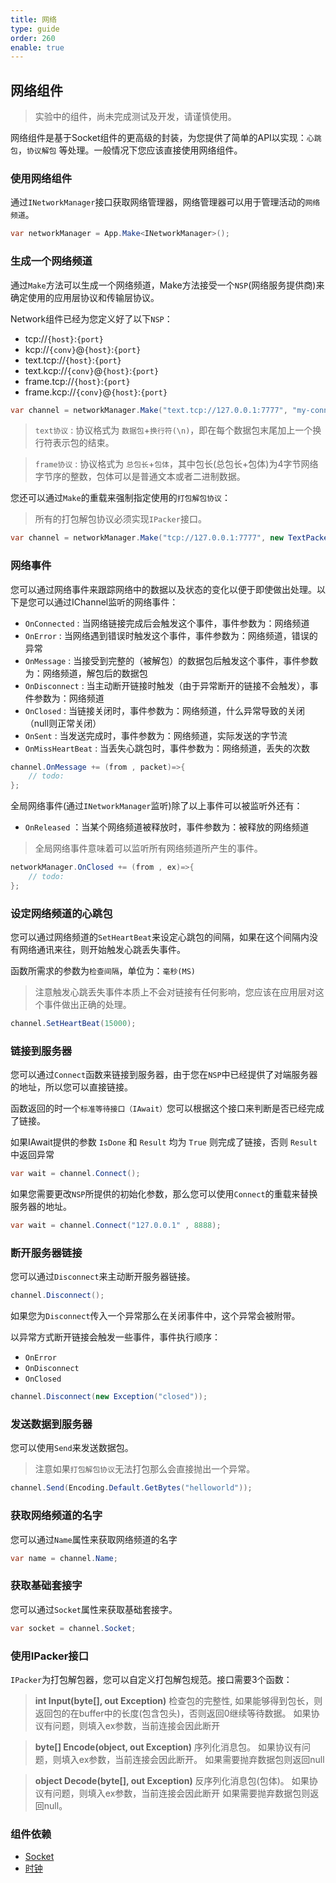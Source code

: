 ```yaml
---
title: 网络
type: guide
order: 260
enable: true
---
```


## 网络组件

> 实验中的组件，尚未完成测试及开发，请谨慎使用。

网络组件是基于Socket组件的更高级的封装，为您提供了简单的API以实现：`心跳包`，`协议解包` 等处理。一般情况下您应该直接使用网络组件。

### 使用网络组件

通过`INetworkManager`接口获取网络管理器，网络管理器可以用于管理活动的`网络频道`。

```csharp
var networkManager = App.Make<INetworkManager>();
```

### 生成一个网络频道

通过`Make`方法可以生成一个网络频道，Make方法接受一个`NSP`(网络服务提供商)来确定使用的应用层协议和传输层协议。

Network组件已经为您定义好了以下`NSP`：

- tcp://`{host}`:`{port}`
- kcp://`{conv}`@`{host}`:`{port}`
- text.tcp://`{host}`:`{port}`
- text.kcp://`{conv}`@`{host}`:`{port}`
- frame.tcp://`{host}`:`{port}`
- frame.kcp://`{conv}`@`{host}`:`{port}`

```csharp
var channel = networkManager.Make("text.tcp://127.0.0.1:7777", "my-connect");
```

> `text协议` : 协议格式为 `数据包`+`换行符(\n)`，即在每个数据包末尾加上一个换行符表示包的结束。

> `frame协议` : 协议格式为 `总包长`+`包体`，其中包长(总包长+包体)为4字节网络字节序的整数，包体可以是普通文本或者二进制数据。

您还可以通过`Make`的重载来强制指定使用的`打包解包协议`：

> 所有的打包解包协议必须实现`IPacker`接口。

```csharp
var channel = networkManager.Make("tcp://127.0.0.1:7777", new TextPacker(), "my-connect");
```

### 网络事件

您可以通过网络事件来跟踪网络中的数据以及状态的变化以便于即使做出处理。以下是您可以通过IChannel监听的网络事件：

- `OnConnected` : 当网络链接完成后会触发这个事件，事件参数为：网络频道
- `OnError` : 当网络遇到错误时触发这个事件，事件参数为：网络频道，错误的异常
- `OnMessage` : 当接受到完整的（被解包）的数据包后触发这个事件，事件参数为：网络频道，解包后的数据包
- `OnDisconnect` : 当主动断开链接时触发（由于异常断开的链接不会触发），事件参数为：网络频道
- `OnClosed` : 当链接关闭时，事件参数为：网络频道，什么异常导致的关闭（null则正常关闭）
- `OnSent` : 当发送完成时，事件参数为：网络频道，实际发送的字节流
- `OnMissHeartBeat` : 当丢失心跳包时，事件参数为：网络频道，丢失的次数

```csharp
channel.OnMessage += (from , packet)=>{
    // todo:
};
```

全局网络事件(通过`INetworkManager`监听)除了以上事件可以被监听外还有：

- `OnReleased` ：当某个网络频道被释放时，事件参数为：被释放的网络频道

> 全局网络事件意味着可以监听所有网络频道所产生的事件。

```csharp
networkManager.OnClosed += (from , ex)=>{
    // todo:
};
```

### 设定网络频道的心跳包

您可以通过网络频道的`SetHeartBeat`来设定心跳包的间隔，如果在这个间隔内没有网络通讯来往，则开始触发心跳丢失事件。

函数所需求的参数为`检查间隔`，单位为：`毫秒(MS)`

> 注意触发心跳丢失事件本质上不会对链接有任何影响，您应该在应用层对这个事件做出正确的处理。

```csharp
channel.SetHeartBeat(15000);
```

### 链接到服务器

您可以通过`Connect`函数来链接到服务器，由于您在`NSP`中已经提供了对端服务器的地址，所以您可以直接链接。

函数返回的时一个`标准等待接口（IAwait）`您可以根据这个接口来判断是否已经完成了链接。

如果IAwait提供的参数 `IsDone` 和 `Result` 均为 `True` 则完成了链接，否则 `Result` 中返回异常

```csharp
var wait = channel.Connect();
```

如果您需要更改`NSP`所提供的初始化参数，那么您可以使用`Connect`的重载来替换服务器的地址。

```csharp
var wait = channel.Connect("127.0.0.1" , 8888);
```

### 断开服务器链接

您可以通过`Disconnect`来主动断开服务器链接。

```csharp
channel.Disconnect();
```

如果您为`Disconnect`传入一个异常那么在关闭事件中，这个异常会被附带。

以异常方式断开链接会触发一些事件，事件执行顺序：

- `OnError`
- `OnDisconnect`
- `OnClosed`

```csharp
channel.Disconnect(new Exception("closed"));
```

### 发送数据到服务器

您可以使用`Send`来发送数据包。

> 注意如果`打包解包协议`无法打包那么会直接抛出一个异常。

```csharp
channel.Send(Encoding.Default.GetBytes("helloworld"));
```

### 获取网络频道的名字

您可以通过`Name`属性来获取网络频道的名字

```csharp
var name = channel.Name;
```

### 获取基础套接字

您可以通过`Socket`属性来获取基础套接字。

```csharp
var socket = channel.Socket;
```

### 使用IPacker接口

`IPacker`为打包解包器，您可以自定义打包解包规范。接口需要3个函数：

> **int Input(byte[], out Exception)**
> 检查包的完整性, 如果能够得到包长，则返回包的在buffer中的长度(包含包头)，否则返回0继续等待数据。
> 如果协议有问题，则填入ex参数，当前连接会因此断开

<span></span>

> **byte[] Encode(object, out Exception)**
> 序列化消息包。
> 如果协议有问题，则填入ex参数，当前连接会因此断开。
> 如果需要抛弃数据包则返回null

<span></span>

> **object Decode(byte[], out Exception)**
> 反序列化消息包(包体)。
> 如果协议有问题，则填入ex参数，当前连接会因此断开
> 如果需要抛弃数据包则返回null。

### 组件依赖

- [Socket](socket.html)
- [时钟](tick.html)
